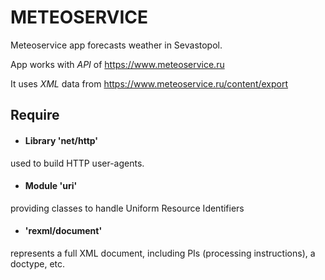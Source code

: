 # METEOSERVICE

Meteoservice app forecasts weather in Sevastopol.

App works with *API* of 
https://www.meteoservice.ru

It uses *XML* data from 
https://www.meteoservice.ru/content/export

## Require
* #### Library 'net/http'
used to build HTTP user-agents.
*  #### Module 'uri' 
providing classes to handle Uniform Resource Identifiers
* #### 'rexml/document'
represents a full XML document, including PIs (processing instructions), a doctype, etc.



